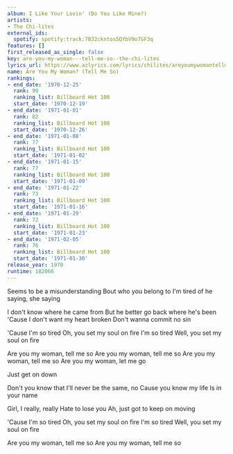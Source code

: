 ```yaml
---
album: I Like Your Lovin' (Do You Like Mine?)
artists:
- The Chi-lites
external_ids:
  spotify: spotify:track:7B32ckntos5QYbV9o7GF3q
features: []
first_released_as_single: false
key: are-you-my-woman---tell-me-so--the-chi-lites
lyrics_url: https://www.azlyrics.com/lyrics/chilites/areyoumywomantellmeso.html
name: Are You My Woman? (Tell Me So)
rankings:
- end_date: '1970-12-25'
  rank: 90
  ranking_list: Billboard Hot 100
  start_date: '1970-12-19'
- end_date: '1971-01-01'
  rank: 82
  ranking_list: Billboard Hot 100
  start_date: '1970-12-26'
- end_date: '1971-01-08'
  rank: 77
  ranking_list: Billboard Hot 100
  start_date: '1971-01-02'
- end_date: '1971-01-15'
  rank: 77
  ranking_list: Billboard Hot 100
  start_date: '1971-01-09'
- end_date: '1971-01-22'
  rank: 73
  ranking_list: Billboard Hot 100
  start_date: '1971-01-16'
- end_date: '1971-01-29'
  rank: 72
  ranking_list: Billboard Hot 100
  start_date: '1971-01-23'
- end_date: '1971-02-05'
  rank: 76
  ranking_list: Billboard Hot 100
  start_date: '1971-01-30'
release_year: 1970
runtime: 182066
---
```

Seems to be a misunderstanding
Bout who you belong to
I'm tired of he saying, she saying

I don't know where he came from
But he better go back where he's been
'Cause I don't want my heart broken
Don't wanna commit no sin

'Cause I'm so tired
Oh, you set my soul on fire
I'm so tired
Well, you set my soul on fire

Are you my woman, tell me so
Are you my woman, tell me so
Are you my woman, tell me so
Are you my woman, let me go

Just get on down

Don't you know that
I'll never be the same, no
Cause you know my life
Is in your name

Girl, I really, really
Hate to lose you
Ah, just got to keep on moving

'Cause I'm so tired
Oh, you set my soul on fire
I'm so tired
Well, you set my soul on fire

Are you my woman, tell me so
Are you my woman, tell me so
